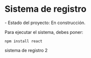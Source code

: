 <h1>Sistema de registro</h1>
- Estado del proyecto: En construcción.

Para ejecutar el sistema, debes poner:

```npm install react```

sistema de registro 2
